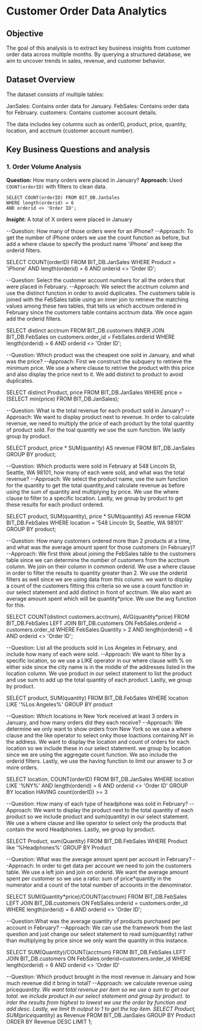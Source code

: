# Customer Order Data Analytics

## Objective
The goal of this analysis is to extract key business insights from customer order data across multiple months. By querying a structured database, we aim to uncover trends in sales, revenue, and customer behavior.

## Dataset Overview
The dataset consists of multiple tables:

JanSales: Contains order data for January.
FebSales: Contains order data for February.
customers: Contains customer account details.

The data includes key columns such as orderID, product, price, quantity, location, and acctnum (customer account number).

## Key Business Questions and analysis

### **1. Order Volume Analysis**
**Question:** How many orders were placed in January?
**Approach:** Used `COUNT(orderID)` with filters to clean data.
```
SELECT COUNT(orderID) FROM BIT_DB.JanSales
WHERE length(orderid) = 6
AND orderid <> 'Order ID';
```
***Insight:*** A total of X orders were placed in January

--Question: How many of those orders were for an iPhone? 
--Approach: To get the number of iPhone orders we use the count function as before, but add a where clause to specify the product name 
'iPhone' and keep the orderid filters.

SELECT COUNT(orderID) FROM BIT_DB.JanSales
WHERE Product = 'iPhone'
AND length(orderid) = 6
AND orderid <> 'Order ID';

--Question: Select the customer account numbers for all the orders that were placed in February.
--Approach: We select the acctnum column and use the distinct function in order to avoid duplicates. The customers table is joined with 
the FebSales table using an inner join to retrieve the matching values among these two tables, that tells us which acctnum ordered in
February since the customers table contains acctnum data. We once again add the orderid filters.

SELECT distinct acctnum FROM BIT_DB.customers
INNER JOIN BIT_DB.FebSales
on customers.order_id = FebSales.orderid
WHERE length(orderid) = 6
AND orderid <> 'Order ID';

--Question: Which product was the cheapest one sold in January, and what was the price? 
--Approach: First we construct the subquery to retrieve the minimum price. We use a where clause to retrive the product with this price and
also display the price next to it. We add distinct to product to avoid duplicates.

SELECT distinct Product, price
FROM BIT_DB.JanSales
WHERE  price = (SELECT min(price) FROM BIT_DB.JanSales);

--Question: What is the total revenue for each product sold in January?
--Approach: We want to display product next to revenue. In order to calculate revenue, we need to multiply the price of each product by the
total quantity of product sold. For the toal quantity we use the sum function. We lastly group by product.

SELECT product, price * SUM(quantity) AS revenue
FROM BIT_DB.JanSales
GROUP BY product;

--Question: Which products were sold in February at 548 Lincoln St, Seattle, WA 98101, how many of each were sold, and what was the total 
revenue?
--Approach: We select the product name, use the sum function for the quantity to get the total quantity,and calculate revenue as before using
the sum of quantity and multiplying by price. We use the where clause to filter to a specific location. Lastly, we group by product to get these
results for each product ordered.

SELECT product, SUM(quantity), price * SUM(quantity) AS revenue FROM BIT_DB.FebSales 
WHERE location = '548 Lincoln St, Seattle, WA 98101'
GROUP BY product;

--Question: How many customers ordered more than 2 products at a time, and what was the average amount spent for those customers (in February)? 
--Approach: We first think about joining the FebSales table to the customers table since we can determine the number of customers from the 
acctnum column. We join on their column in common orderid. We use a where clause in order to filter the results to quantity greater than 2.
We use the orderid filters as well since we are using data from this column. we want to display a count of the customers fitting this criteria 
so we use a count function in our select statement and add distinct in front of acctnum. We also want an average amount spent which will be 
quantity*price. We use the avg function for this.

SELECT COUNT(distinct customers.acctnum), AVG(quantity*price) FROM BIT_DB.FebSales
LEFT JOIN BIT_DB.customers
ON FebSales.orderid = customers.order_id 
WHERE FebSales.Quantity > 2
AND length(orderid) = 6
AND orderid <> 'Order ID';

--Question: List all the products sold in Los Angeles in February, and include how many of each were sold.
--Approach: We want to filter by a specific location, so we use a LIKE operator in our where clause with % on either side since the city name 
is in the middle of the addresses listed in the location column. We use product in our select statement to list the product and use sum to 
add up the total quantity of each product. Lastly, we group by product.

SELECT product, SUM(quantity) 
FROM BIT_DB.FebSales
WHERE location LIKE '%Los Angeles%'
GROUP BY product

--Question: Which locations in New York received at least 3 orders in January, and how many orders did they each receive?
--Approach: We determine we only want to show orders from New York so we use a where clause and the like operator to select onky those loactions
containing NY in the address. We want to display the location and count of orders for each location so we include these in our select statement.
we group by location since we are using the aggregate count function. We aso include the orderid filters. Lastly, we use the having function
to limit our answer to 3 or more orders.

SELECT location, COUNT(orderID) FROM BIT_DB.JanSales
WHERE location LIKE '%NY%'
AND length(orderid) = 6 
AND orderid <> 'Order ID'
GROUP BY location
HAVING count(orderID) >= 3

--Question: How many of each type of headphone was sold in February?
--Approach: We want to display the product next to the total quantity of each product so we include product and sum(quantity) in our select 
statement. We use a where clause and like operator to select only the products that contain the word Headphones. Lastly, we group by product.

SELECT Product, sum(Quantity) FROM BIT_DB.FebSales 
WHERE Product like '%Headphones%'
GROUP BY Product

--Question: What was the average amount spent per account in February?
--Approach: In order to get data per account we need to join the customers table. We use a left join and join on orderid. We want the average
amount spent per customer so we use a ratio: sum of price*quantity in the numerator and a count of the total number of accounts in the 
denominator.

SELECT SUM(Quantity*price)/COUNT(acctnum) FROM BIT_DB.FebSales 
LEFT JOIN BIT_DB.customers
ON FebSales.orderid = customers.order_id 
WHERE length(orderid) = 6
AND orderid <> 'Order ID';

--Question:What was the average quantity of products purchased per account in February? 
--Approach: We can use the framework from the last question and just change our select statement to read sum(quantity) rather than multiplying
by price since we only want the quantity in this instance.

SELECT SUM(Quantity)/COUNT(acctnum) FROM BIT_DB.FebSales
LEFT JOIN BIT_DB.customers 
ON FebSales.orderid=customers.order_id
WHERE length(orderid) = 6 
AND orderid <> 'Order ID'

--Question: Which product brought in the most revenue in January and how much revenue did it bring in total? 
--Approach: we calculate revenue using price*quantity. We want total revenue per item so we use a sum to get our total. we include product in
our select statement and group by product. to irder the results from highest to lowest we use the order by function and add desc. Lastly, we limit
th output to 1 to get the top item.
SELECT Product, SUM(price*quantity) as Revenue FROM BIT_DB.JanSales
GROUP BY Product
ORDER BY Revenue DESC
LIMIT 1;
